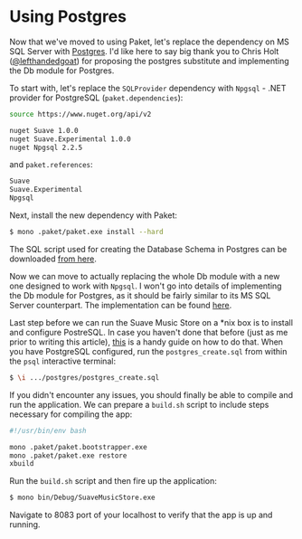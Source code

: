 # Using Postgres

Now that we've moved to using Paket, let's replace the dependency on MS SQL Server with [Postgres](http://www.postgresql.org/).
I'd like here to say big thank you to Chris Holt ([@lefthandedgoat](https://twitter.com/lefthandedgoat)) for proposing the postgres substitute and implementing the Db module for Postgres.

To start with, let's replace the `SQLProvider` dependency with `Npgsql` - .NET provider for PostgreSQL (`paket.dependencies`):

```bash
source https://www.nuget.org/api/v2

nuget Suave 1.0.0
nuget Suave.Experimental 1.0.0
nuget Npgsql 2.2.5
```

and `paket.references`:

```bash
Suave
Suave.Experimental
Npgsql
```

Next, install the new dependency with Paket:

```bash
$ mono .paket/paket.exe install --hard
```

The SQL script used for creating the Database Schema in Postgres can be downloaded [from here](https://github.com/theimowski/SuaveMusicStore/blob/postgres/postgres/postgres_create.sql).

Now we can move to actually replacing the whole Db module with a new one designed to work with `Npgsql`.
I won't go into details of implementing the Db module for Postgres, as it should be fairly similar to its MS SQL Server counterpart.
The implementation can be found [here](https://github.com/theimowski/SuaveMusicStore/blob/postgres/postgres/Db.fs).

Last step before we can run the Suave Music Store on a *nix box is to install and configure PostreSQL.
In case you haven't done that before (just as me prior to writing this article), [this](https://help.ubuntu.com/community/PostgreSQL) is a handy guide on how to do that.
When you have PostgreSQL configured, run the `postgres_create.sql` from within the `psql` interactive terminal:

```bash
$ \i .../postgres/postgres_create.sql
```

If you didn't encounter any issues, you should finally be able to compile and run the application.
We can prepare a `build.sh` script to include steps necessary for compiling the app:

```bash
#!/usr/bin/env bash

mono .paket/paket.bootstrapper.exe
mono .paket/paket.exe restore
xbuild
```

Run the `build.sh` script and then fire up the application:

```bash
$ mono bin/Debug/SuaveMusicStore.exe
```

Navigate to 8083 port of your localhost to verify that the app is up and running.